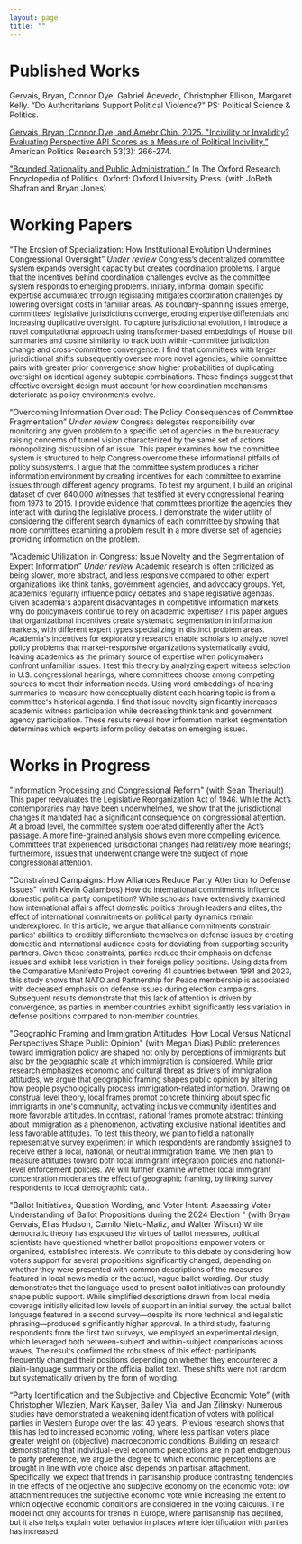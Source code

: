 ```yaml
---
layout: page
title: ""
---
```


# Published Works
Gervais, Bryan, Connor Dye, Gabriel Acevedo, Christopher Ellison, Margaret Kelly. “Do Authoritarians Support Political Violence?" PS: Political Science & Politics. 

<a href="https://journals.sagepub.com/doi/full/10.1177/1532673X241309627"> Gervais, Bryan, Connor Dye, and Amebr Chin. 2025. "Incivility or Invalidity? Evaluating Perspective API Scores as a Measure of Political Incivility.”</a> American Politics Research 53(3): 266-274.

<a href="https://oxfordre.com/politics/display/10.1093/acrefore/9780190228637.001.0001/acrefore-9780190228637-e-1460?rskey=6W9AMV&result=18#:~:text=One%20of%20the%20main%20features,must%20be%20delegated%20to%20subunits.">"Bounded Rationality and Public Administration.”</a> In The Oxford Research Encyclopedia of Politics. Oxford: Oxford University Press. (with JoBeth Shafran and Bryan Jones)

# Working Papers
“The Erosion of Specialization: How Institutional Evolution Undermines Congressional Oversight” *Under review*
<font size = "2"> Congress’s decentralized committee system expands oversight capacity but creates coordination problems. I argue that the incentives behind coordination challenges evolve as the committee system responds to emerging problems. Initially, informal domain specific expertise accumulated through legislating mitigates coordination challenges by lowering oversight costs in familiar areas. As boundary-spanning issues emerge, committees' legislative jurisdictions converge, eroding expertise differentials and increasing duplicative oversight. To capture jurisdictional evolution, I introduce a novel computational approach using transformer-based embeddings of House bill summaries and cosine similarity to track both within-committee jurisdiction change and cross-committee convergence. I find that committees with larger jurisdictional shifts subsequently oversee more novel agencies, while committee pairs with greater prior convergence show higher probabilities of duplicating oversight on identical agency-subtopic combinations. These findings suggest that effective oversight design must account for how coordination mechanisms deteriorate as policy environments evolve. </font>

“Overcoming Information Overload: The Policy Consequences of Committee Fragmentation” *Under review*
<font size = "2"> Congress delegates responsibility over monitoring any given problem to a specific set of agencies in the bureaucracy, raising concerns of tunnel vision characterized by the same set of actions monopolizing discussion of an issue. This paper examines how the committee system is structured to help Congress overcome these informational pitfalls of policy subsystems. I argue that the committee system produces a richer information environment by creating incentives for each committee to examine issues through different agency programs. To test my argument, I build an original dataset of over 640,000 witnesses that testified at every congressional hearing from 1973 to 2015. I provide evidence that committees prioritize the agencies they interact with during the legislative process. I demonstrate the wider utility of considering the different search dynamics of each committee by showing that more committees examining a problem result in a more diverse set of agencies providing information on the problem. </font>

“Academic Utilization in Congress: Issue Novelty and the Segmentation of Expert Information” *Under review*
<font size = "2"> Academic research is often criticized as being slower, more abstract, and less responsive compared to other expert organizations like think tanks, government agencies, and advocacy groups. Yet, academics regularly influence policy debates and shape legislative agendas. Given academia's apparent disadvantages in competitive information markets, why do policymakers continue to rely on academic expertise? This paper argues that organizational incentives create systematic segmentation in information markets, with different expert types specializing in distinct problem areas. Academia's incentives for exploratory research enable scholars to analyze novel policy problems that market-responsive organizations systematically avoid, leaving academics as the primary source of expertise when policymakers confront unfamiliar issues. I test this theory by analyzing expert witness selection in U.S. congressional hearings, where committees choose among competing sources to meet their information needs. Using word embeddings of hearing summaries to measure how conceptually distant each hearing topic is from a committee's historical agenda, I find that issue novelty significantly increases academic witness participation while decreasing think tank and government agency participation. These results reveal how information market segmentation determines which experts inform policy debates on emerging issues. </font>

# Works in Progress

"Information Processing and Congressional Reform" (with Sean Theriault)
<font size = "2"> This paper reevaluates the Legislative Reorganization Act of 1946. While the Act’s contemporaries may have been underwhelmed, we show that the jurisdictional changes it mandated had a significant consequence on congressional attention. At a broad level, the committee system operated differently after the Act’s passage. A more fine-grained analysis shows even more compelling evidence. Committees that experienced jurisdictional changes had relatively more hearings; furthermore, issues that underwent change were the subject of more congressional attention. </font>

"Constrained Campaigns: How Alliances Reduce Party Attention to Defense Issues" (with Kevin Galambos)
<font size = "2"> How do international commitments influence domestic political party competition? While scholars have extensively examined how international affairs affect domestic politics through leaders and elites, the effect of international commitments on political party dynamics remain underexplored. In this article, we argue that alliance commitments constrain parties' abilities to credibly differentiate themselves on defense issues by creating domestic and international audience costs for deviating from supporting security partners. Given these constraints, parties reduce their emphasis on defense issues and exhibit less variation in their foreign policy positions. Using data from the Comparative Manifesto Project covering 41 countries between 1991 and 2023, this study shows that NATO and Partnership for Peace membership is associated with decreased emphasis on defense issues during election campaigns. Subsequent results demonstrate that this lack of attention is driven by convergence, as parties in member countries exhibit significantly less variation in defense positions compared to non-member countries. </font>

"Geographic Framing and Immigration Attitudes: How Local Versus National Perspectives Shape Public Opinion" (with Megan Dias)
<font size = "2"> Public preferences toward immigration policy are shaped not only by perceptions of immigrants but also by the geographic scale at which immigration is considered. While prior research emphasizes economic and cultural threat as drivers of immigration attitudes, we argue that geographic framing shapes public opinion by altering how people psychologically process immigration-related information. Drawing on construal level theory, local frames prompt concrete thinking about specific immigrants in one's community, activating inclusive community identities and more favorable attitudes. In contrast, national frames promote abstract thinking about immigration as a phenomenon, activating exclusive national identities and less favorable attitudes. To test this theory, we plan to field a nationally representative survey experiment in which respondents are randomly assigned to receive either a local, national, or neutral immigration frame. We then plan to measure attitudes toward both local immigrant integration policies and national-level enforcement policies. We will further examine whether local immigrant concentration moderates the effect of geographic framing, by linking survey respondents to local demographic data..  </font>

"Ballot Initiatives, Question Wording, and Voter Intent: Assessing Voter Understanding of Ballot Propositions during the 2024 Election " (with Bryan Gervais, Elias Hudson, Camilo Nieto-Matiz, and Walter Wilson)
<font size = "2"> While democratic theory has espoused the virtues of ballot measures, political scientists have questioned whether ballot propositions empower voters or organized, established interests. We contribute to this debate by considering how voters support for several propositions significantly changed, depending on whether they were presented with common descriptions of the measures featured in local news media or the actual, vague ballot wording. Our  study demonstrates that the language used to present ballot initiatives can profoundly shape public support. While simplified descriptions drawn from local media coverage initially elicited low levels of support in an initial survey, the actual ballot language featured in a second survey—despite its more technical and legalistic phrasing—produced significantly higher approval. In a third study, featuring respondents from the first two surveys, we employed an experimental design, which leveraged both between-subject and within-subject comparisons across waves, The results confirmed the robustness of this effect: participants frequently changed their positions depending on whether they encountered a plain-language summary or the official ballot text. These shifts were not random but systematically driven by the form of wording.  </font>

“Party Identification and the Subjective and Objective Economic Vote” (with Christopher Wlezien, Mark Kayser, Bailey Via, and Jan Zilinsky)
<font size = "2"> Numerous studies have demonstrated a weakening identification of voters with political parties in Western Europe over the last 40 years.  Previous research shows that this has led to increased economic voting, where less partisan voters place greater weight on (objective) macroeconomic conditions. Building on research demonstrating that individual-level economic perceptions are in part endogenous to party preference, we argue the degree to which economic perceptions are brought in line with vote choice also depends on partisan attachment. Specifically, we expect that trends in partisanship produce contrasting tendencies in the effects of the objective and subjective economy on the economic vote: low attachment reduces the subjective economic vote while increasing the extent to which objective economic conditions are considered in the voting calculus. The model not only accounts for trends in Europe, where partisanship has declined, but it also helps explain voter behavior in places where identification with parties has increased. </font>

